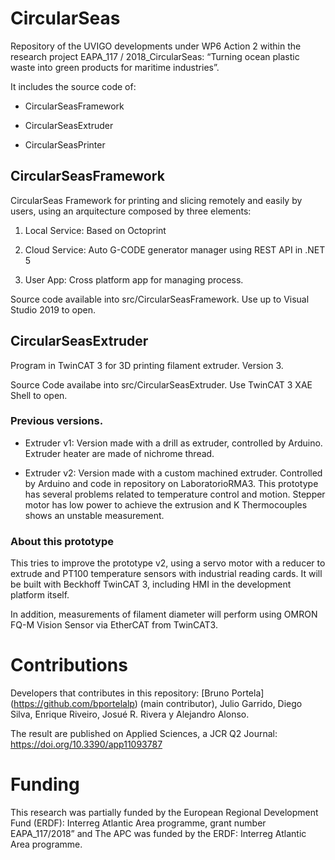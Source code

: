 # CircularSeas

Repository of the UVIGO developments under WP6 Action 2 within the research project EAPA_117 / 2018_CircularSeas: “Turning ocean plastic waste into green products for maritime industries”.

It includes the source code of:

* CircularSeasFramework

* CircularSeasExtruder

* CircularSeasPrinter

## CircularSeasFramework

CircularSeas Framework for printing and slicing remotely and easily by users, using an arquitecture composed by three elements:

1. Local Service: Based on Octoprint

2. Cloud Service: Auto G-CODE generator manager using REST API in .NET 5

3. User App: Cross platform app for managing process.

Source code available into src/CircularSeasFramework. Use up to Visual Studio 2019 to open.

## CircularSeasExtruder

Program in TwinCAT 3 for 3D printing filament extruder. Version 3.

Source Code availabe into src/CircularSeasExtruder. Use TwinCAT 3 XAE Shell to open.

### Previous versions.

* Extruder v1: Version made with a drill as extruder, controlled by Arduino. Extruder heater are made of nichrome thread.

* Extruder v2: Version made with a custom machined extruder. Controlled by Arduino and code in repository on LaboratorioRMA3. This prototype has several problems related to temperature control and motion. Stepper motor has low power to achieve the extrusion and K Thermocouples shows an unstable measurement.

### About this prototype

This tries to improve the prototype v2, using a servo motor with a reducer to extrude and PT100 temperature sensors with industrial reading cards. It will be built with Beckhoff TwinCAT 3, including HMI in the development platform itself.

In addition, measurements of filament diameter will perform using OMRON FQ-M Vision Sensor via EtherCAT from TwinCAT3.

# Contributions
Developers that contributes in this repository: [Bruno Portela] (https://github.com/bportelalp) (main contributor), Julio Garrido, Diego Silva, Enrique Riveiro, Josué R. Rivera y Alejandro Alonso.

The result are published on Applied Sciences, a JCR Q2 Journal: https://doi.org/10.3390/app11093787

# Funding
This research was partially funded by the European Regional Development Fund (ERDF): Interreg Atlantic Area programme, grant number EAPA_117/2018” and The APC was funded by the ERDF: Interreg Atlantic Area programme.
